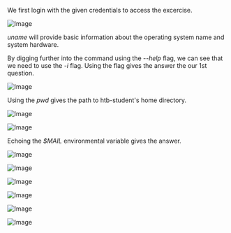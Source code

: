 We first login with the given credentials to access the excercise.


![Image](https://github.com/user-attachments/assets/ca4692d9-db75-4f1e-b892-836c0ccff32f)

*uname* will provide basic information about the operating system name and system hardware.

By digging further into the command using the *--help* flag, we can see that we need to use the *-i* flag. Using the flag gives the answer the our 1st question.

![Image](https://github.com/user-attachments/assets/c98953f0-f08f-4b42-9b6c-ee8592bce52c)

Using the *pwd* gives the path to htb-student's home directory.

![Image](https://github.com/user-attachments/assets/db8df2cb-cd9d-41fb-bdba-08c8fd42fb3f)

![Image](https://github.com/user-attachments/assets/07668ced-8d93-4b3e-8043-c1695fa44f26)


Echoing the *$MAIL* environmental variable gives the answer.

![Image](https://github.com/user-attachments/assets/4681c48a-c9f5-4b95-afb0-d9f870a6b72b)

![Image](https://github.com/user-attachments/assets/affd4866-23ab-45c2-ab4f-b5c9fbd2ad04)

![Image](https://github.com/user-attachments/assets/cf13b8b6-efdb-4775-a074-649ce0598efc)

![Image](https://github.com/user-attachments/assets/df7ac78b-4c4d-4cdd-ac9b-f43281445e16)

![Image](https://github.com/user-attachments/assets/ef5837ac-8c64-4bf0-9c3f-010fcb065a4b)

![Image](https://github.com/user-attachments/assets/43256219-d5b4-482a-8835-14a87e046f33)